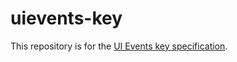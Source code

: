 # uievents-key

This repository is for the [UI Events key specification](https://w3c.github.io/uievents-key/).

